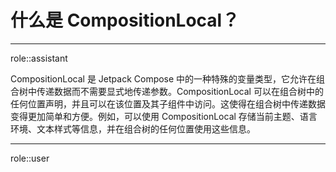 # 什么是 CompositionLocal？



<hr class="__chatgpt_plugin">

role::assistant

CompositionLocal 是 Jetpack Compose 中的一种特殊的变量类型，它允许在组合树中传递数据而不需要显式地传递参数。CompositionLocal 可以在组合树中的任何位置声明，并且可以在该位置及其子组件中访问。这使得在组合树中传递数据变得更加简单和方便。例如，可以使用 CompositionLocal 存储当前主题、语言环境、文本样式等信息，并在组合树的任何位置使用这些信息。

<hr class="__chatgpt_plugin">

role::user

